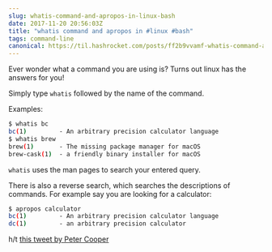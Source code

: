 ```yaml
---
slug: whatis-command-and-apropos-in-linux-bash
date: 2017-11-20 20:56:03Z
title: "whatis command and apropos in #linux #bash"
tags: command-line
canonical: https://til.hashrocket.com/posts/ff2b9vvamf-whatis-command-and-apropos-in-linux-bash
---
```



Ever wonder what a command you are using is? Turns out linux has the answers for you!

Simply type `whatis` followed by the name of the command.

Examples:

```sh
$ whatis bc
bc(1)         - An arbitrary precision calculator language
$ whatis brew
brew(1)       - The missing package manager for macOS
brew-cask(1)  - a friendly binary installer for macOS
```

`whatis` uses the man pages to search your entered query.

There is also a reverse search, which searches the descriptions of commands. For example say you are looking for a calculator:

```sh
$ apropos calculator
bc(1)         - An arbitrary precision calculator language
dc(1)         - an arbitrary precision calculator
```

h/t [this tweet by Peter Cooper](https://twitter.com/peterc/status/932591484175638528)
